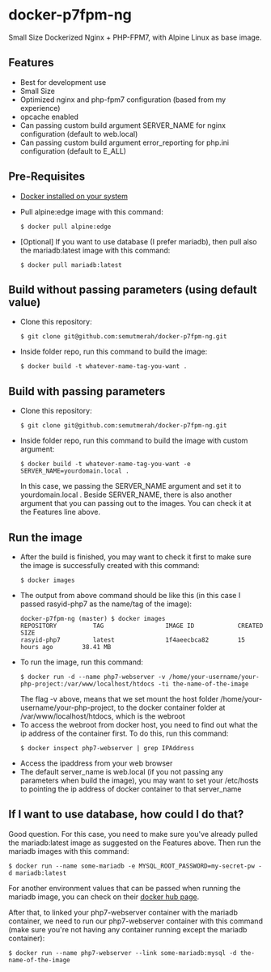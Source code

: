 # docker-p7fpm-ng
Small Size Dockerized Nginx + PHP-FPM7, with Alpine Linux as base image.

## Features
- Best for development use
- Small Size
- Optimized nginx and php-fpm7 configuration (based from my experience)
- opcache enabled
- Can passing custom build argument SERVER_NAME for nginx configuration (default to web.local)
- Can passing custom build argument error_reporting for php.ini configuration (default to E_ALL)

## Pre-Requisites
- [Docker installed on your system](https://docs.docker.com/engine/installation/)
- Pull alpine:edge image with this command:
  ```
  $ docker pull alpine:edge
  ```

- [Optional] If you want to use database (I prefer mariadb), then pull also the mariadb:latest image with this command:
  ```
  $ docker pull mariadb:latest
  ```

## Build without passing parameters (using default value)
- Clone this repository:
  ```
  $ git clone git@github.com:semutmerah/docker-p7fpm-ng.git
  ```

- Inside folder repo, run this command to build the image:
  ```
  $ docker build -t whatever-name-tag-you-want .
  ```


## Build with passing parameters
- Clone this repository:
  ```
  $ git clone git@github.com:semutmerah/docker-p7fpm-ng.git
  ```

- Inside folder repo, run this command to build the image with custom argument:
  ```
  $ docker build -t whatever-name-tag-you-want -e SERVER_NAME=yourdomain.local .
  ```
  In this case, we passing the SERVER_NAME argument and set it to yourdomain.local . Beside SERVER_NAME, there is also another argument that you can passing out to the images. You can check it at the Features line above.

## Run the image
- After the build is finished, you may want to check it first to make sure the image is successfully created with this command:
  ```
  $ docker images
  ```
- The output from above command should be like this (in this case I passed rasyid-php7 as the name/tag of the image):
  ```
  docker-p7fpm-ng (master) $ docker images
  REPOSITORY          TAG                 IMAGE ID            CREATED             SIZE
  rasyid-php7         latest              1f4aeecbca82        15 hours ago        38.41 MB
  ```
- To run the image, run this command:
  ```
  $ docker run -d --name php7-webserver -v /home/your-username/your-php-project:/var/www/localhost/htdocs -ti the-name-of-the-image
  ```
  The flag -v above, means that we set mount the host folder /home/your-username/your-php-project, to the docker container folder at /var/www/localhost/htdocs, which is the webroot
- To access the webroot from docker host, you need to find out what the ip address of the container first. To do this, run this command:
  ```
  $ docker inspect php7-webserver | grep IPAddress
  ```
- Access the ipaddress from your web browser
- The default server_name is web.local (if you not passing any parameters when build the image), you may want to set your /etc/hosts to pointing the ip address of docker container to that server_name

## If I want to use database, how could I do that?
Good question. For this case, you need to make sure you've already pulled the mariadb:latest image as suggested on the Features above. Then run the mariadb images with this command:
```
$ docker run --name some-mariadb -e MYSQL_ROOT_PASSWORD=my-secret-pw -d mariadb:latest
```

For another environment values that can be passed when running the mariadb image, you can check on their [docker hub page](https://hub.docker.com/_/mariadb/).

After that, to linked your php7-webserver container with the mariadb container, we need to run our php7-webserver container with this command (make sure you're not having any container running except the mariadb container):
```
$ docker run --name php7-webserver --link some-mariadb:mysql -d the-name-of-the-image
```
